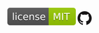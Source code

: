 
![mit](assets/mit.svg)
<a href="https://github.com/hugozap/react-svgmt"><img src="assets/GitHub-Mark-32px.png"/></a>
